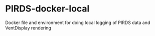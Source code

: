 # PIRDS-docker-local
Docker file and environment for doing local logging of PIRDS data and VentDisplay rendering 
